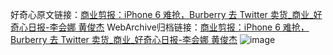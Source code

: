 好奇心原文链接：[商业剪报：iPhone 6 难抢，Burberry 去 Twitter 卖货_商业_好奇心日报-李会娜 黄俊杰](https://www.qdaily.com/articles/2257.html)
WebArchive归档链接：[商业剪报：iPhone 6 难抢，Burberry 去 Twitter 卖货_商业_好奇心日报-李会娜 黄俊杰](http://web.archive.org/web/20190623150941/https://www.qdaily.com/articles/2257.html)
![image](http://ww3.sinaimg.cn/large/007d5XDpgy1g3vbz5f972j30u04hcnpd)